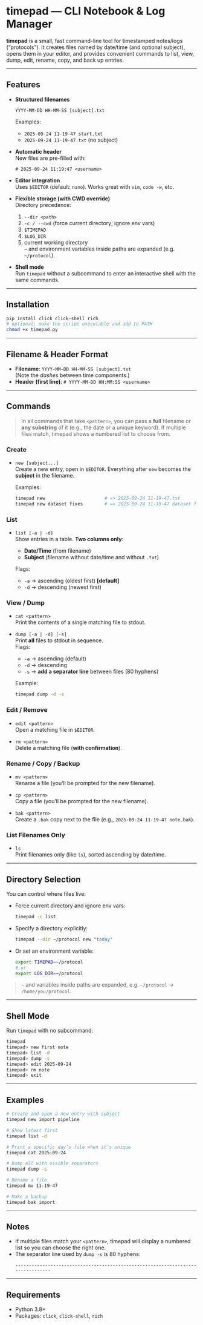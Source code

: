 # timepad — CLI Notebook & Log Manager

**timepad** is a small, fast command-line tool for timestamped notes/logs (“protocols”).
It creates files named by date/time (and optional subject), opens them in your editor,
and provides convenient commands to list, view, dump, edit, rename, copy, and back up entries.

---

## Features

- **Structured filenames**  
  ```
  YYYY-MM-DD HH-MM-SS [subject].txt
  ```
  Examples:
  - `2025-09-24 11-19-47 start.txt`
  - `2025-09-24 11-19-47.txt` (no subject)

- **Automatic header**  
  New files are pre-filled with:
  ```
  # 2025-09-24 11:19:47 <username>
  ```

- **Editor integration**  
  Uses `$EDITOR` (default: `nano`). Works great with `vim`, `code -w`, etc.

- **Flexible storage (with CWD override)**  
  Directory precedence:
  1. `--dir <path>`
  2. `-c / --cwd` (force current directory; ignore env vars)
  3. `$TIMEPAD`
  4. `$LOG_DIR`
  5. current working directory  
  `~` and environment variables inside paths are expanded (e.g. `~/protocol`).

- **Shell mode**  
  Run `timepad` without a subcommand to enter an interactive shell with the same commands.

---

## Installation

```bash
pip install click click-shell rich
# optional: make the script executable and add to PATH
chmod +x timepad.py
```

---

## Filename & Header Format

- **Filename**: `YYYY-MM-DD HH-MM-SS [subject].txt`  
  (Note the *dashes* between time components.)
- **Header (first line)**: `# YYYY-MM-DD HH:MM:SS <username>`

---

## Commands

> In all commands that take `<pattern>`, you can pass a **full** filename or **any substring** of it
> (e.g., the date or a unique keyword). If multiple files match, timepad shows a numbered list to choose from.

### Create

- `new [subject...]`  
  Create a new entry, open in `$EDITOR`. Everything after `new` becomes the **subject** in the filename.

  Examples:
  ```bash
  timepad new                      # => 2025-09-24 11-19-47.txt
  timepad new dataset fixes        # => 2025-09-24 11-19-47 dataset fixes.txt
  ```

### List

- `list [-a | -d]`  
  Show entries in a table. **Two columns only**:
  - **Date/Time** (from filename)
  - **Subject** (filename without date/time and without `.txt`)

  Flags:
  - `-a` → ascending (oldest first) **[default]**
  - `-d` → descending (newest first)

### View / Dump

- `cat <pattern>`  
  Print the contents of a single matching file to stdout.

- `dump [-a | -d] [-s]`  
  Print **all** files to stdout in sequence.  
  Flags:
  - `-a` → ascending (default)
  - `-d` → descending
  - `-s` → **add a separator line** between files (80 hyphens)

  Example:
  ```bash
  timepad dump -d -s
  ```

### Edit / Remove

- `edit <pattern>`  
  Open a matching file in `$EDITOR`.

- `rm <pattern>`  
  Delete a matching file (**with confirmation**).

### Rename / Copy / Backup

- `mv <pattern>`  
  Rename a file (you’ll be prompted for the new filename).

- `cp <pattern>`  
  Copy a file (you’ll be prompted for the new filename).

- `bak <pattern>`  
  Create a `.bak` copy next to the file (e.g., `2025-09-24 11-19-47 note.bak`).

### List Filenames Only

- `ls`  
  Print filenames only (like `ls`), sorted ascending by date/time.

---

## Directory Selection

You can control where files live:

- Force current directory and ignore env vars:
  ```bash
  timepad -c list
  ```
- Specify a directory explicitly:
  ```bash
  timepad --dir ~/protocol new "today"
  ```
- Or set an environment variable:
  ```bash
  export TIMEPAD=~/protocol
  # or
  export LOG_DIR=~/protocol
  ```

> `~` and variables inside paths are expanded, e.g. `~/protocol` → `/home/you/protocol`.

---

## Shell Mode

Run `timepad` with no subcommand:

```bash
timepad
timepad> new first note
timepad> list -d
timepad> dump -s
timepad> edit 2025-09-24
timepad> rm note
timepad> exit
```

---

## Examples

```bash
# Create and open a new entry with subject
timepad new import pipeline

# Show latest first
timepad list -d

# Print a specific day’s file when it’s unique
timepad cat 2025-09-24

# Dump all with visible separators
timepad dump -s

# Rename a file
timepad mv 11-19-47

# Make a backup
timepad bak import
```

---

## Notes

- If multiple files match your `<pattern>`, timepad will display a numbered list so you can choose the right one.
- The separator line used by `dump -s` is 80 hyphens:
  ```
  --------------------------------------------------------------------------------
  ```

---

## Requirements

- Python 3.8+
- Packages: `click`, `click-shell`, `rich`

